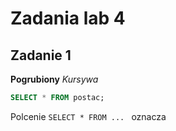 # Zadania lab 4

## Zadanie 1
**Pogrubiony**
_Kursywa_
```sql
SELECT * FROM postac;
```
Polcenie `SELECT * FROM ... ` oznacza

